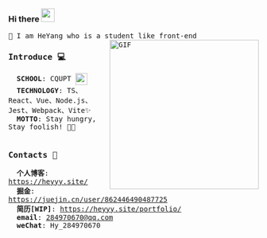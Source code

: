 ### Hi there  <img src="https://user-images.githubusercontent.com/5679180/79618120-0daffb80-80be-11ea-819e-d2b0fa904d07.gif" width="27px">
<samp>
🥳 I am HeYang who is a student like front-end
<br/>  
<img align="right" alt="GIF" src="https://media.giphy.com/media/1XCcD9VLQZ2Io/giphy.gif" height="300px" />
  
### Introduce 💻
&nbsp;&nbsp;<strong>SCHOOL</strong>: CQUPT <img src='https://upload.wikimedia.org/wikipedia/zh/4/43/Cquptlogo.JPG' height='24px' align='center'/><br/>
&nbsp;&nbsp;<strong>TECHNOLOGY</strong>: TS、React、Vue、Node.js、Jest、Webpack、Vite✨<br/> 
&nbsp;&nbsp;<strong>MOTTO</strong>: Stay hungry, Stay foolish! 💪🏻
<br />
<br />
### Contacts 📌
&nbsp;&nbsp;<strong>个人博客</strong>: https://heyyy.site/<br/>
&nbsp;&nbsp;<strong>掘金</strong>: https://juejin.cn/user/862446490487725<br/>
&nbsp;&nbsp;<strong>简历[WIP]</strong>: https://heyyy.site/portfolio/<br/>
&nbsp;&nbsp;<strong>email</strong>: 284970670@qq.com <br/>
&nbsp;&nbsp;<strong>weChat</strong>: Hy_284970670
</samp>

